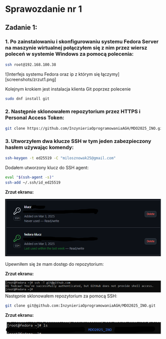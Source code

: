 # Sprawozdanie nr 1

## Zadanie 1:

### 1. Po zainstalowaniu i skonfigurowaniu systemu Fedora Server na maszynie wirtualnej połączyłem się z nim przez wiersz poleceń w systemie Windows za pomocą polecenia:
```sh
ssh root@192.168.100.38
``` 

![Interfejs systemu Fedora oraz ip z którym się łączymy][screenshots/zrzut1.png]

Kolejnym krokiem jest instalacja klienta Git poprzez polecenie
```sh
sudo dnf install git
```
### 2. Następnie sklonowałem repozytorium przez HTTPS i Personal Access Token:
```sh
git clone https://github.com/InzynieriaOprogramowaniaAGH/MDO2025_INO.git
```
### 3. Utworzyłem dwa klucze SSH w tym jeden zabezpieczony hasłem używając komendy:
```sh
ssh-keygen -t ed25519 -C "milosznowak25@gmail.com"
```
Dodałem utworzony klucz do SSH agent:
```sh
eval "$(ssh-agent -s)"
ssh-add ~/.ssh/id_ed25519
```
**Zrzut ekranu:**

![Utworzone klucze na Github](screenshots/zrzut2.png)

Upewniłem się że mam dostęp do repozytorium:

**Zrzut ekranu:**

![Komenda ssh -T git@github.com](screenshots/zrzut3.png)
Następnie sklonowałem repozytorium za pomocą SSH:
```sh
git clone git@github.com:InzynieriaOprogramowaniaAGH/MDO2025_INO.git
```

**Zrzut ekranu:**

![Sklonowane repozytorium widoczne w systemie Fedora](screenshots/zrzut4.png)
